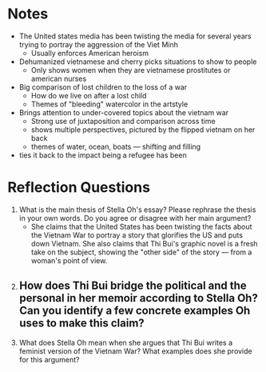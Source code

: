 # Notes

- The United states media has been twisting the media for several years trying to portray the aggression of the Viet Minh
	- Usually enforces American heroism
- Dehumanized vietnamese and cherry picks situations to show to people
	- Only shows women when they are vietnamese prostitutes or american nurses
- Big comparison of lost children to the loss of a war
	- How do we live on after a lost child
	- Themes of "bleeding" watercolor in the artstyle
- Brings attention to under-covered topics about the vietnam war
	- Strong use of juxtaposition and comparison across time
	- shows multiple perspectives, pictured by the flipped vietnam on her back
	- themes of water, ocean, boats — shifting and filling
- ties it back to the impact being a refugee has been

# Reflection Questions

1. What is the main thesis of Stella Oh's essay? Please rephrase the thesis in your own words. Do you agree or disagree with her main argument?
	- She claims that the United States has been twisting the facts about the Vietnam War to portray a story that glorifies the US and puts down Vietnam. She also claims that Thi Bui's graphic novel is a fresh take on the subject, showing the "other side" of the story — from a woman's point of view.
2. How does Thi Bui bridge the political and the personal in her memoir according to Stella Oh? Can you identify a few concrete examples Oh uses to make this claim?
	- 
3. What does Stella Oh mean when she argues that Thi Bui writes a feminist version of the Vietnam War? What examples does she provide for this argument?